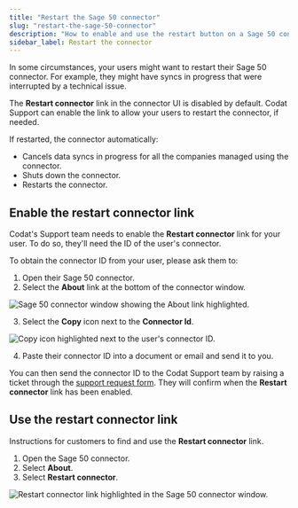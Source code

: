 ```yaml
---
title: "Restart the Sage 50 connector"
slug: "restart-the-sage-50-connector"
description: "How to enable and use the restart button on a Sage 50 connector."
sidebar_label: Restart the connector
---
```


In some circumstances, your users might want to restart their Sage 50 connector. For example, they might have syncs in progress that were interrupted by a technical issue.

The **Restart connector** link in the connector UI is disabled by default. Codat Support can enable the link to allow your users to restart the connector, if needed.

If restarted, the connector automatically:

- Cancels data syncs in progress for all the companies managed using the connector.
- Shuts down the connector.
- Restarts the connector.

## Enable the restart connector link

Codat's Support team needs to enable the **Restart connector** link for your user. To do so, they'll need the ID of the user's connector.

To obtain the connector ID from your user, please ask them to:

1. Open their Sage 50 connector.
2. Select the **About** link at the bottom of the connector window.

<img
  src="/img/old/4bb57a8-5f001da-Restart_connector_-_About_button-no-uat.jpg"
  alt="Sage 50 connector window showing the About link highlighted."
/>

3. Select the **Copy** icon next to the **Connector Id**.

<img
  src="/img/old/5caa5e0-Restart_connector_-_Copy_button.jpg"
  alt="Copy icon highlighted next to the user's connector ID."
/>

4. Paste their connector ID into a document or email and send it to you.

You can then send the connector ID to the Codat Support team by raising a ticket through the [support request form](https://codat.zendesk.com/hc/en-gb/requests/new). They will confirm when the **Restart connector** link has been enabled.

## Use the restart connector link

Instructions for customers to find and use the **Restart connector** link.

1. Open the Sage 50 connector.
2. Select **About**.
3. Select **Restart connector**.

<img
  src="/img/old/6278100-Restart_connector_-_restart_connector_button.jpg"
  alt="Restart connector link highlighted in the Sage 50 connector window."
/>
